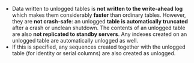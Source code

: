 - Data written to unlogged tables is **not written to the write-ahead log** which makes them considerably **faster** than ordinary tables. However, they are **not crash-safe**: an unlogged **table is automatically truncated** after a crash or unclean shutdown. The contents of an unlogged table are also **not replicated to standby servers**. Any indexes created on an unlogged table are automatically unlogged as well.
- If this is specified, any sequences created together with the unlogged table (for identity or serial columns) are also created as unlogged.